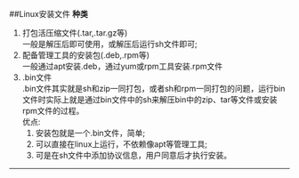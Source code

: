 ##Linux安装文件
**种类**<br/>
1. 打包活压缩文件(.tar,.tar.gz等)<br/>
  一般是解压后即可使用，或解压后运行sh文件即可;<br/>
2. 配备管理工具的安装包(.deb,.rpm等)<br/>
  一般通过apt安装.deb，通过yum或rpm工具安装.rpm文件<br/>
3. .bin文件<br/>
  .bin文件其实就是sh和zip一同打包，或者sh和rpm一同打包的问题，运行bin文件时实际上就是通过bin文件中的sh来解压bin中的zip、tar等文件或安装rpm文件的过程。<br/>
  优点:<br/>
   1. 安装包就是一个.bin文件，简单;<br/>
   2. 可以直接在linux上运行，不依赖像apt等管理工具;<br/>
   3. 可是在sh文件中添加协议信息，用户同意后才执行安装。<br/>
****

